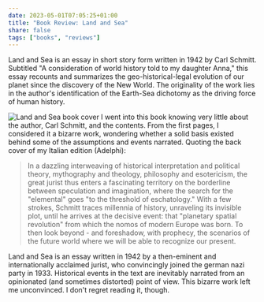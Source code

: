 ```yaml
---
date: 2023-05-01T07:05:25+01:00
title: "Book Review: Land and Sea"
share: false
tags: ["books", "reviews"]
---
```

Land and Sea is an essay in short story form written in 1942 by Carl Schmitt. Subtitled "A consideration of world
history told to my daughter Anna," this essay recounts and summarizes the geo-historical-legal evolution of our planet
since the discovery of the New World. The originality of the work lies in the author's identification of the Earth-Sea
dichotomy as the driving force of human history.

![Land and Sea book cover](/images/terra-e-mare-book-cover.jpeg#center)
I went into this book knowing very little about the author, Carl Schmitt, and the contents. From the first pages, I
considered it a bizarre work, wondering whether a solid basis existed behind some of the assumptions and events
narrated. Quoting the back cover of my Italian edition (Adelphi):

> In a dazzling interweaving of historical interpretation and political theory, mythography and theology, philosophy and
> esotericism, the great jurist thus enters a fascinating territory on the borderline between speculation and
> imagination, where the search for the "elemental" goes "to the threshold of eschatology." With a few strokes, Schmitt
> traces millennia of history, unraveling its invisible plot, until he arrives at the decisive event: that "planetary
> spatial revolution" from which the nomos of modern Europe was born. To then look beyond - and foreshadow, with
> prophecy, the scenarios of the future world where we will be able to recognize our present.

Land and Sea is an essay written in 1942 by a then-eminent and internationally acclaimed jurist, who convincingly joined
the german nazi party in 1933. Historical events in the text are inevitably narrated from an opinionated (and sometimes
distorted) point of view. This bizarre work left me unconvinced. I don't regret reading it, though.

